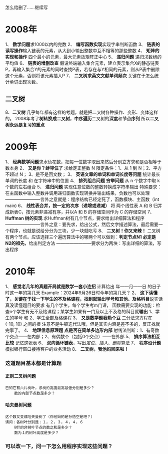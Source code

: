 怎么给删了……继续写

# 2008年
1、 **数学问题**求1000以内的完数
2、 **编写函数实现**实现字串判断函数
3、 **链表的读写操作**输入链表的元素，从大到小输出整数中互不相等的那些整数
4、 **矩阵的实现和操作** 四个最小的元素，最大元素放矩阵正中心
5、 **递归问题** 递归求数组的平均值
6、 **链表的增删改查** 
    假设终端输入集合元素，建立表示集合X的静态链表P，再输入集合Y的元素的同时查找P表，若存在与Y相同的元素，则从P表中删除这个元素，否则将该元素插入P
7、 **二叉树求英文文献单词频次**
    关键在于怎么统计单词出现次数。
## 二叉树
8、**二叉树**
几乎每年都有这样的考题，就是把二叉树各种操作、变形、变体这样的。
2008年考了**树转换成二叉树**，**中序遍历**二叉树的**深度**和**节点序列**
所以**二叉树永远是复习的重点**


# 2009年
1、 **经典数学问题**求水仙花数，把每一位数字取出来然后分别立方求和是否相等于数本身
2、 **又是你？蚌埠住了** 求给定正整数 N
    限定条件：1、从 1 到 N；2、平方不超过 N； 3、是不是回文数；
3、 **英语文章的单词和单词长度等问题** 统计最长单词的长度 和 在字符串中的位置
4、 **排列组合问题** **穷举问题** 从 n 个数字中取 k 个数的左右组合
5、 **递归问题** 实现任意位数的整数转换成字符串输出
    特殊要求：在主函数中输入整数并调用递归函数实现转换并输出结果，负数也可以处理————————言外之意就是：程序结构已经定死了，函数模块、主函数（int main)
6、 **线性表合并，按一定的次序（递增或递减）**
    将 两个线性表 A 和 B 归并成新表C，按元素非递减有序，并以A 和 B 的存储空间作为 C 的存储空间
7、 **Huffman 树的实现**
求Huffman树有几个节点，要求给出详细算法和程序
————————言外之意：要先求，给出公式，然后文字描述算法，最后需要一个程序，也就是说给分分为三块，少一块就吃亏
8、 **二叉树！你又来辣！**
    二叉树有两个节点。应该选择三个遍历算法中的哪两个可以做到：**判定节点N1 必定是 N2的祖先**，给出判定方法
    ————————要求分为两块：写出详细的算法，写出程序


# 2010年
1、 **感觉老几年的真题开局就是数学一套小连招** 
    计算给出 年——月——日 的日子时这一年的第几天
    Example：2024年9月26日时今年的第几天？
2、 **这下读懂了，关键在于找一下学生的不及格课程，找到就输出学号和其他、及格科目**说实话真没读懂题目的要求
    有几个学生，每个学生考m门课，
    函数需要实现的功能：检查n个学生有无不及格课程；某学生如果有一门及以上不及格的科目就**输出** 1、学生的学号 和 2、学生全部及格课程
3、 **又是数学题我勒个豆**
    二分法求方程在 (-10, 10) 之间的根
    注意不是牛顿迭代法哦，但是其实内涵是差不多的，反正找就完事了。
4、 **地理信息原理题**
    **点是否在简单多边形内部**
    射线法判断：1、有奇数个交点——在内部；2、有偶数个（包括0个交点）——在外部
5、 **排序算法相互比较**
    记忆这张表
6、 **双向循环链表**，写出*定位*、*插入*、*删除*算法
7、 **程序设计题**
    模拟银行窗口接待客户的业务活动
8、 **二叉树，我他妈回来啦！**
### 这道题目基本都是计算题
#### 正则二叉树问题
    已知它有六片树叶，求树的高度最高最低分别是多少？
        数的内部节点数是多少？
#### 哈夫曼树问题
    这个数又变成哈夫曼树了（你他妈的是孙悟空是吧？）
    请问：各树叶分别是：１，２，３，４，４，６ 
        树T的非树叶节点的数之和是多少？
        数为１的树叶高度是多少？   
### 可以改一下，问一下怎么用程序实现这些问题？




